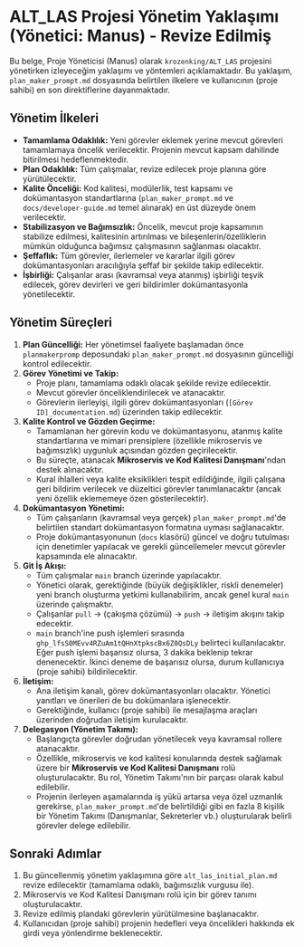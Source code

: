 # ALT_LAS Projesi Yönetim Yaklaşımı (Yönetici: Manus) - Revize Edilmiş

Bu belge, Proje Yöneticisi (Manus) olarak `krozenking/ALT_LAS` projesini yönetirken izleyeceğim yaklaşımı ve yöntemleri açıklamaktadır. Bu yaklaşım, `plan_maker_prompt.md` dosyasında belirtilen ilkelere ve kullanıcının (proje sahibi) en son direktiflerine dayanmaktadır.

## Yönetim İlkeleri

*   **Tamamlama Odaklılık:** Yeni görevler eklemek yerine mevcut görevleri tamamlamaya öncelik verilecektir. Projenin mevcut kapsam dahilinde bitirilmesi hedeflenmektedir.
*   **Plan Odaklılık:** Tüm çalışmalar, revize edilecek proje planına göre yürütülecektir.
*   **Kalite Önceliği:** Kod kalitesi, modülerlik, test kapsamı ve dokümantasyon standartlarına (`plan_maker_prompt.md` ve `docs/developer-guide.md` temel alınarak) en üst düzeyde önem verilecektir.
*   **Stabilizasyon ve Bağımsızlık:** Öncelik, mevcut proje kapsamının stabilize edilmesi, kalitesinin artırılması ve bileşenlerin/özelliklerin mümkün olduğunca bağımsız çalışmasının sağlanması olacaktır.
*   **Şeffaflık:** Tüm görevler, ilerlemeler ve kararlar ilgili görev dokümantasyonları aracılığıyla şeffaf bir şekilde takip edilecektir.
*   **İşbirliği:** Çalışanlar arası (kavramsal veya atanmış) işbirliği teşvik edilecek, görev devirleri ve geri bildirimler dokümantasyonla yönetilecektir.

## Yönetim Süreçleri

1.  **Plan Güncelliği:** Her yönetimsel faaliyete başlamadan önce `planmakerpromp` deposundaki `plan_maker_prompt.md` dosyasının güncelliği kontrol edilecektir.
2.  **Görev Yönetimi ve Takip:**
    *   Proje planı, tamamlama odaklı olacak şekilde revize edilecektir.
    *   Mevcut görevler önceliklendirilecek ve atanacaktır.
    *   Görevlerin ilerleyişi, ilgili görev dokümantasyonları (`[Görev ID]_documentation.md`) üzerinden takip edilecektir.
3.  **Kalite Kontrol ve Gözden Geçirme:**
    *   Tamamlanan her görevin kodu ve dokümantasyonu, atanmış kalite standartlarına ve mimari prensiplere (özellikle mikroservis ve bağımsızlık) uygunluk açısından gözden geçirilecektir.
    *   Bu süreçte, atanacak **Mikroservis ve Kod Kalitesi Danışmanı**'ndan destek alınacaktır.
    *   Kural ihlalleri veya kalite eksiklikleri tespit edildiğinde, ilgili çalışana geri bildirim verilecek ve düzeltici görevler tanımlanacaktır (ancak yeni özellik eklememeye özen gösterilecektir).
4.  **Dokümantasyon Yönetimi:**
    *   Tüm çalışanların (kavramsal veya gerçek) `plan_maker_prompt.md`'de belirtilen standart dokümantasyon formatına uyması sağlanacaktır.
    *   Proje dokümantasyonunun (`docs` klasörü) güncel ve doğru tutulması için denetimler yapılacak ve gerekli güncellemeler mevcut görevler kapsamında ele alınacaktır.
5.  **Git İş Akışı:**
    *   Tüm çalışmalar `main` branch üzerinde yapılacaktır.
    *   Yönetici olarak, gerektiğinde (büyük değişiklikler, riskli denemeler) yeni branch oluşturma yetkimi kullanabilirim, ancak genel kural `main` üzerinde çalışmaktır.
    *   Çalışanlar `pull` -> (çakışma çözümü) -> `push` -> iletişim akışını takip edecektir.
    *   `main` branch'ine push işlemleri sırasında `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` belirteci kullanılacaktır. Eğer push işlemi başarısız olursa, 3 dakika beklenip tekrar denenecektir. İkinci deneme de başarısız olursa, durum kullanıcıya (proje sahibi) bildirilecektir.
6.  **İletişim:**
    *   Ana iletişim kanalı, görev dokümantasyonları olacaktır. Yönetici yanıtları ve önerileri de bu dokümanlara işlenecektir.
    *   Gerektiğinde, kullanıcı (proje sahibi) ile mesajlaşma araçları üzerinden doğrudan iletişim kurulacaktır.
7.  **Delegasyon (Yönetim Takımı):**
    *   Başlangıçta görevler doğrudan yönetilecek veya kavramsal rollere atanacaktır.
    *   Özellikle, mikroservis ve kod kalitesi konularında destek sağlamak üzere bir **Mikroservis ve Kod Kalitesi Danışmanı** rolü oluşturulacaktır. Bu rol, Yönetim Takımı'nın bir parçası olarak kabul edilebilir.
    *   Projenin ilerleyen aşamalarında iş yükü artarsa veya özel uzmanlık gerekirse, `plan_maker_prompt.md`'de belirtildiği gibi en fazla 8 kişilik bir Yönetim Takımı (Danışmanlar, Sekreterler vb.) oluşturularak belirli görevler delege edilebilir.

## Sonraki Adımlar

1.  Bu güncellenmiş yönetim yaklaşımına göre `alt_las_initial_plan.md` revize edilecektir (tamamlama odaklı, bağımsızlık vurgusu ile).
2.  Mikroservis ve Kod Kalitesi Danışmanı rolü için bir görev tanımı oluşturulacaktır.
3.  Revize edilmiş plandaki görevlerin yürütülmesine başlanacaktır.
4.  Kullanıcıdan (proje sahibi) projenin hedefleri veya öncelikleri hakkında ek girdi veya yönlendirme beklenecektir.
